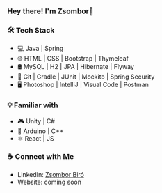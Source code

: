 ### Hey there! I'm Zsombor🐧

### 🛠 Tech Stack

- 💻  Java | Spring
- 🌐  HTML | CSS | Bootstrap | Thymeleaf
- 🛢  MySQL | H2 | JPA | Hibernate | Flyway
- 🔧  Git | Gradle | JUnit | Mockito | Spring Security
- 🖥  Photoshop | IntelliJ | Visual Code | Postman

### 💡 Familiar with

- 🎮  Unity | C#
- 🔌  Arduino | C++
- ⚛️  React | JS

### ☕ Connect with Me

- LinkedIn: <a href = "https://www.linkedin.com/in/zsombor-bir%C3%B3/">Zsombor Biró</a>
- Website: coming soon
